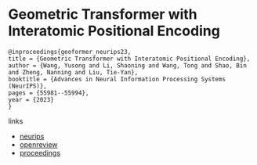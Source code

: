 # Geometric Transformer with Interatomic Positional Encoding

```
@inproceedings{geoformer_neurips23,
title = {Geometric Transformer with Interatomic Positional Encoding},
author = {Wang, Yusong and Li, Shaoning and Wang, Tong and Shao, Bin and Zheng, Nanning and Liu, Tie-Yan},
booktitle = {Advances in Neural Information Processing Systems (NeurIPS)},
pages = {55981--55994},
year = {2023}
}
```

links
- [neurips](https://nips.cc/Conferences/2023/Schedule?showEvent=72577)
- [openreview](https://openreview.net/forum?id=9o6KQrklrE)
- [proceedings](https://papers.nips.cc//paper_files/paper/2023/hash/aee2f03ecb2b2c1ea55a43946b651cfd-Abstract-Conference.html)

